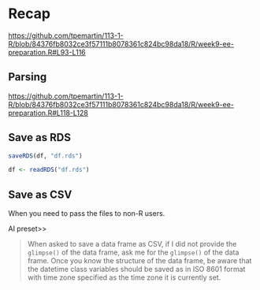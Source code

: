 # Recap


<https://github.com/tpemartin/113-1-R/blob/84376fb8032ce3f57111b8078361c824bc98da18/R/week9-ee-preparation.R#L93-L116>

## Parsing

<https://github.com/tpemartin/113-1-R/blob/84376fb8032ce3f57111b8078361c824bc98da18/R/week9-ee-preparation.R#L118-L128>

## Save as RDS

```r
saveRDS(df, "df.rds")
```

```r
df <- readRDS("df.rds")
```

## Save as CSV

When you need to pass the files to non-R users. 


AI preset>>
> When asked to save a data frame as CSV, if I did not provide the `glimpse()` of the data frame, ask me for the `glimpse()` of the data frame. Once you know the structure of the data frame,  be aware that the datetime class variables should be saved as in ISO 8601 format with time zone specified as the time zone it is currently set. 

